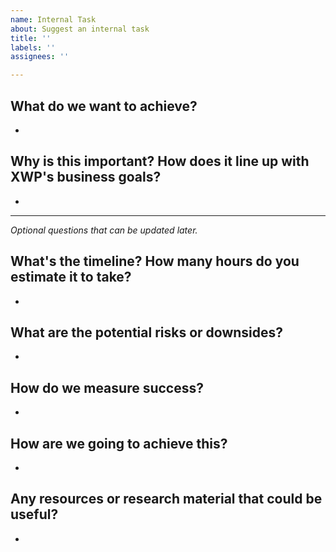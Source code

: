```yaml
---
name: Internal Task
about: Suggest an internal task
title: ''
labels: ''
assignees: ''

---
```


## What do we want to achieve?
* <!-- A general summary of the idea or task -->

## Why is this important? How does it line up with XWP's business goals?
* <!-- This is the most important question to answer to help us decide and prioritize tasks. Go into as much detail as possible. -->

---

_Optional questions that can be updated later._

## What's the timeline? How many hours do you estimate it to take?
* <!-- Even if this will be an ongoing project, how much time for the first edition / MVP -->

## What are the potential risks or downsides?
* <!-- What could go wrong? -->

## How do we measure success?
* <!-- Do we have KPIs? -->

## How are we going to achieve this?
* <!-- What steps are we going to take to accomplish this? -->

## Any resources or research material that could be useful?
* <!-- Links to where to find resources or any slack conversations that could be useful for context -->
